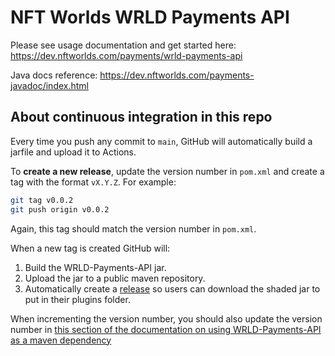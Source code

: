 # NFT Worlds WRLD Payments API

Please see usage documentation and get started here: https://dev.nftworlds.com/payments/wrld-payments-api

Java docs reference: https://dev.nftworlds.com/payments-javadoc/index.html

## About continuous integration in this repo

Every time you push any commit to `main`, GitHub will automatically build a jarfile and upload it to Actions.

To **create a new release**, update the version number in `pom.xml` and create a tag with the format `vX.Y.Z`. For example:
```bash
git tag v0.0.2
git push origin v0.0.2
```
Again, this tag should match the version number in `pom.xml`.

When a new tag is created GitHub will:
1. Build the WRLD-Payments-API jar.
2. Upload the jar to a public maven repository.
3. Automatically create a [release](https://github.com/NFT-Worlds/WRLD-Payments-API/releases/) so users can download the shaded jar to put in their plugins folder.

When incrementing the version number, you should also update the version number in
[this section of the documentation on using WRLD-Payments-API as a maven dependency](https://dev.nftworlds.com/payments/wrld-payments-api#include-the-library-with-the-build) 